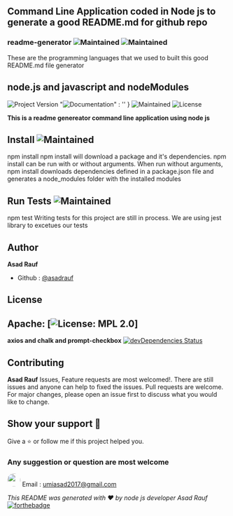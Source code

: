 
## Command Line Application coded in Node js to generate a good README.md for github repo
            
### readme-generator ![Maintained](https://img.shields.io/badge/readme-generator-yellowgreen) ![Maintained](https://img.shields.io/badge/UNC-bootCamp-blue)

These are the programming languages that we used to built this good README.md file generator
## node.js and javascript and nodeModules


![Project Version](https://img.shields.io/badge/Version-version1.1-blue)  "![Documentation](https://img.shields.io/badge/Documentation-Yes-yellowgreen)" : '' } ![Maintained](https://img.shields.io/badge/Maintained-Yes-yellowgreen)  ![License](https://img.shields.io/badge/License-Apache-green)

**This is a readme genereator command line application using node js**

## Install  ![Maintained](https://img.shields.io/badge/npm-install-red)
npm install
npm install will download a package and it's dependencies. npm install can be run with or without arguments. When run without arguments, npm install downloads dependencies defined in a package.json file and generates a node_modules folder with the installed modules

## Run Tests  ![Maintained](https://img.shields.io/badge/npm-test-red)
npm test
Writing tests for this project are still in process. We are using jest library to excetues our tests

## Author
**Asad Rauf**
- Github : [@asadrauf](https://github.com/asadrauf)

## License 
Apache: [![License: MPL 2.0](https://img.shields.io/badge/License-MPL%202.0-brightgreen.svg)]
---
**axios and chalk and prompt-checkbox** [![devDependencies Status](https://david-dm.org/dwyl/hapi-auth-jwt2/dev-status.svg)](https://david-dm.org/dwyl/hapi-auth-jwt2?type=dev)
## Contributing
**Asad Rauf**
Issues, Feature requests are most welcomed!. There are still issues and anyone can help to fixed the issues. Pull requests are welcome. For major changes, please open an issue first to discuss what you would like to change.

## Show your support :pray:
Give a :star: or follow me if this project helped you.
### Any suggestion or question are most welcome
<img src="https://avatars1.githubusercontent.com/u/7818024?v=4"  style="border-radius: 18px" width="30px" style = "border: 2px solid green" /> Email : [umiasad2017@gmail.com](asadrauf)

*This README was generated with :heart: by node js developer Asad Rauf*
[![forthebadge](https://forthebadge.com/images/badges/made-with-javascript.svg)](https://forthebadge.com)


